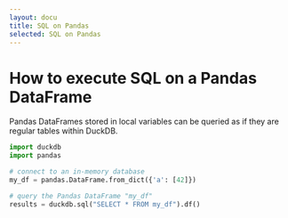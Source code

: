 ```yaml
---
layout: docu
title: SQL on Pandas
selected: SQL on Pandas
---
```


# How to execute SQL on a Pandas DataFrame

Pandas DataFrames stored in local variables can be queried as if they are regular tables within DuckDB.

```py
import duckdb
import pandas

# connect to an in-memory database
my_df = pandas.DataFrame.from_dict({'a': [42]})

# query the Pandas DataFrame "my_df"
results = duckdb.sql("SELECT * FROM my_df").df()
```
